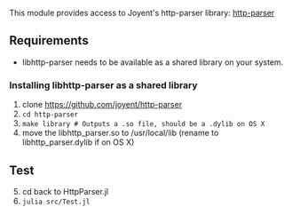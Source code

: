 This module provides access to Joyent's http-parser library: [http-parser](https://github.com/joyent/http-parser)

## Requirements

* libhttp-parser needs to be available as a shared library on your system.

### Installing libhttp-parser as a shared library

1. clone https://github.com/joyent/http-parser
2. `cd http-parser`
3. `make library # Outputs a .so file, should be a .dylib on OS X`
4. move the libhttp_parser.so to /usr/local/lib (rename to libhttp_parser.dylib if on OS X)

## Test

5. cd back to HttpParser.jl
6. `julia src/Test.jl`

